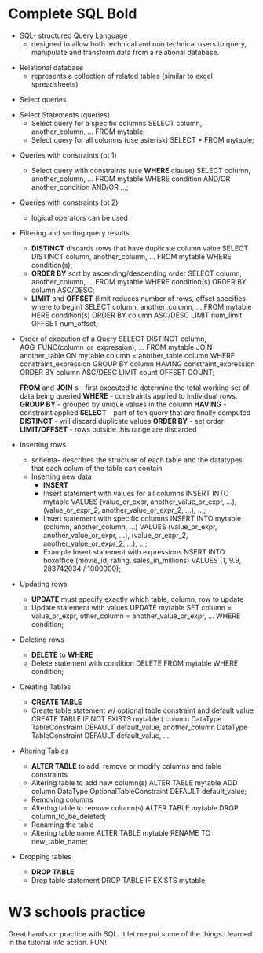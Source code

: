# Complete SQL Bold
* SQL- structured Query Language   
    - designed to allow both technical and non technical users to query, manipulate and transform data from a relational database.
- Relational database
    - represents a collection of related tables (similar to excel spreadsheets)
 * Select queries
- Select Statements (queries)
    - Select query for a specific columns
        SELECT column, another_column, …
        FROM mytable;
    - Select query for all columns (use asterisk)
        SELECT * 
        FROM mytable;
* Queries with constraints (pt 1)
    - Select query with constraints (use **WHERE** clause)
        SELECT column, another_column, …
        FROM mytable
        WHERE condition
            AND/OR another_condition
            AND/OR …;
* Queries with constraints (pt 2)
    - logical operators can be used
* Filtering and sorting query results
    - **DISTINCT** discards rows that have duplicate column value
        SELECT DISTINCT column, another_column, …
        FROM mytable
        WHERE condition(s);
    - **ORDER BY** sort by ascending/descending order
        SELECT column, another_column, …
        FROM mytable
        WHERE condition(s)
        ORDER BY column ASC/DESC;
    - **LIMIT** and **OFFSET** (limit reduces number of rows, offset specifies where to begin)
        SELECT column, another_column, …
        FROM mytable
        HERE condition(s)
        ORDER BY column ASC/DESC
        LIMIT num_limit OFFSET num_offset;
* Order of execution of a Query
SELECT DISTINCT column, AGG_FUNC(column_or_expression), …
FROM mytable
    JOIN another_table
      ON mytable.column = another_table.column
    WHERE constraint_expression
    GROUP BY column
    HAVING constraint_expression
    ORDER BY column ASC/DESC
    LIMIT count OFFSET COUNT;

   **FROM** and **JOIN** s
        - first executed to determine the total working set of data being queried
   **WHERE** 
        - constraints applied to individual rows. 
   **GROUP BY**
        - grouped by unique values in the column
   **HAVING**
        - constraint applied 
   **SELECT**
        - part of teh query that are finally computed
   **DISTINCT**
        - will discard duplicate values
   **ORDER BY**
        - set order
   **LIMIT/OFFSET**
        - rows outside this range are discarded
* Inserting rows
    - schema- describes the structure of each table and the datatypes that each colum of the table can contain
    - Inserting new data
        - **INSERT** 
        - Insert statement with values for all columns
        INSERT INTO mytable
        VALUES (value_or_expr, another_value_or_expr, …),
       (value_or_expr_2, another_value_or_expr_2, …),
       …;       
        - Insert statement with specific columns
        INSERT INTO mytable
        (column, another_column, …)
        VALUES (value_or_expr, another_value_or_expr, …),
        (value_or_expr_2, another_value_or_expr_2, …),
        …;
        - Example Insert statement with expressions
        NSERT INTO boxoffice
        (movie_id, rating, sales_in_millions)
        VALUES (1, 9.9, 283742034 / 1000000);
* Updating rows
    - **UPDATE** must specify exactly which table, column, row to update
    - Update statement with values
    UPDATE mytable
    SET column = value_or_expr, 
    other_column = another_value_or_expr, 
      …
    WHERE condition;
* Deleting rows
    - **DELETE** to **WHERE**
    - Delete statement with condition
    DELETE FROM mytable
    WHERE condition;
* Creating Tables
    - **CREATE TABLE**
    - Create table statement w/ optional table constraint and default value
        CREATE TABLE IF NOT EXISTS mytable (
            column DataType TableConstraint DEFAULT default_value,
            another_column DataType TableConstraint DEFAULT default_value,
            …
* Altering Tables
    - **ALTER TABLE** to add, remove or modify columns and table constraints
    - Altering table to add new column(s)
    ALTER TABLE mytable
    ADD column DataType OptionalTableConstraint 
        DEFAULT default_value;   
    - Removing columns
    - Altering table to remove column(s)
    ALTER TABLE mytable
    DROP column_to_be_deleted;  
    - Renaming the table
    - Altering table name
    ALTER TABLE mytable
    RENAME TO new_table_name;
* Dropping tables
    - **DROP TABLE** 
    - Drop table statement
    DROP TABLE IF EXISTS mytable;

# W3 schools practice
 Great hands on practice with SQL.  It let me put some of the things I learned in the tutorial into action.  FUN!

        




